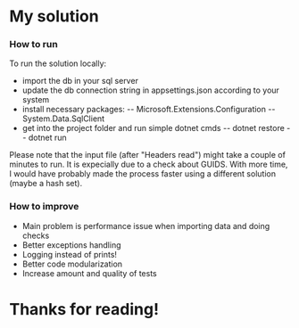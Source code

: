 # My solution

### How to run
To run the solution locally:
- import the db in your sql server
- update the db connection string in appsettings.json according to your system
- install necessary packages:
        -- Microsoft.Extensions.Configuration
        -- System.Data.SqlClient
- get into the project folder and run simple dotnet cmds
        -- dotnet restore
        -- dotnet run

Please note that the input file (after "Headers read") might take a couple of minutes to run. It is expecially due to a check about GUIDS.
With more time, I would have probably made the process faster using a different solution (maybe a hash set).


### How to improve
- Main problem is performance issue when importing data and doing checks
- Better exceptions handling
- Logging instead of prints!
- Better code modularization
- Increase amount and quality of tests


# Thanks for reading!


